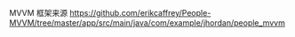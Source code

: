 MVVM 框架来源
https://github.com/erikcaffrey/People-MVVM/tree/master/app/src/main/java/com/example/jhordan/people_mvvm